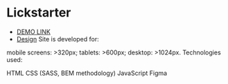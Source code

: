 # Lickstarter

- [DEMO LINK](https://alexanderkolomiiets.github.io/Kickstarter/) 
- [Design](https://www.figma.com/file/Ujp7bCFuvuJlkn8TSbQPSZ/Kickstarter_FE-students)
Site is developed for:

mobile screens: >320px;
tablets: >600px;
desktop: >1024px.
Technologies used:

HTML
CSS (SASS, BEM methodology)
JavaScript
Figma
